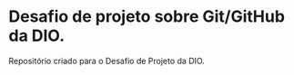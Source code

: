 # Desafio de projeto sobre Git/GitHub da DIO.
Repositório criado para o Desafio de Projeto da DIO.

